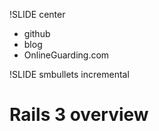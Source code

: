 !SLIDE center

* github
* blog
* OnlineGuarding.com

!SLIDE smbullets incremental
# Rails 3 overview #
